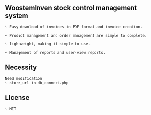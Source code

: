 ## WoostemInven stock control management system
```
~ Easy download of invoices in PDF format and invoice creation.

~ Product management and order management are simple to complete.

~ lightweight, making it simple to use.

~ Management of reports and user-view reports.

```
## Necessity

```
Need modification
~ store_url in db_connect.php
```
## License
```
~ MIT
```
